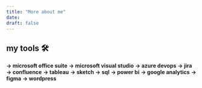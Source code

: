 ```yaml
---
title: "More about me"
date: 
draft: false
---
```

## **my tools 🛠️**

**→ microsoft office suite**
**→ microsoft visual studio**
**→ azure devops**
**→ jira**
**→ confluence**
**→ tableau**
**→ sketch**
**→ sql**
**→ power bi**
**→ google analytics**
**→ figma**
**→ wordpress**

